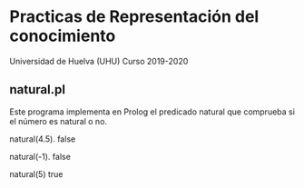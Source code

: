 
# Practicas de Representación del conocimiento

Universidad de Huelva (UHU)
Curso 2019-2020

## natural.pl

Este programa implementa en Prolog el predicado natural que comprueba si el número es natural o no.

natural(4.5).
false

natural(-1).
false

natural(5)
true


